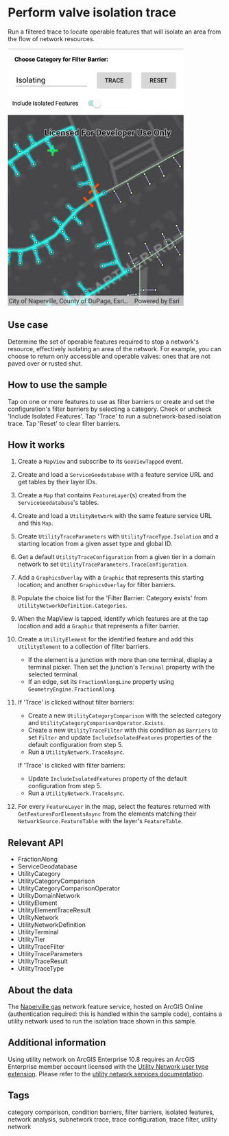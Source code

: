 # Perform valve isolation trace

Run a filtered trace to locate operable features that will isolate an area from the flow of network resources.

![Image of a utility network with an isolation trace applied to it](PerformValveIsolationTrace.jpg)

## Use case

Determine the set of operable features required to stop a network's resource, effectively isolating an area of the network. For example, you can choose to return only accessible and operable valves: ones that are not paved over or rusted shut.

## How to use the sample

Tap on one or more features to use as filter barriers or create and set the configuration's filter barriers by selecting a category. Check or uncheck 'Include Isolated Features'. Tap 'Trace' to run a subnetwork-based isolation trace. Tap 'Reset' to clear filter barriers.

## How it works

1. Create a `MapView` and subscribe to its `GeoViewTapped` event.
2. Create and load a `ServiceGeodatabase` with a feature service URL and get tables by their layer IDs.
3. Create a `Map` that contains `FeatureLayer`(s) created from the `ServiceGeodatabase`'s tables.
4. Create and load a `UtilityNetwork` with the same feature service URL and this `Map`.
5. Create `UtilityTraceParameters` with `UtilityTraceType.Isolation` and a starting location from a given asset type and global ID.
6. Get a default `UtilityTraceConfiguration` from a given tier in a domain network to set `UtilityTraceParameters.TraceConfiguration`.
7. Add a `GraphicsOverlay` with a `Graphic` that represents this starting location; and another `GraphicsOverlay` for filter barriers.
8. Populate the choice list for the 'Filter Barrier: Category exists' from `UtilityNetworkDefinition.Categories`.
9. When the MapView is tapped, identify which features are at the tap location and add a `Graphic` that represents a filter barrier.
10. Create a `UtilityElement` for the identified feature and add this `UtilityElement` to a collection of filter barriers.
      * If the element is a junction with more than one terminal, display a terminal picker. Then set the junction's `Terminal` property with the selected terminal.
      * If an edge, set its `FractionAlongLine` property using `GeometryEngine.FractionAlong`.  
11. If 'Trace' is clicked without filter barriers:
      * Create a new `UtilityCategoryComparison` with the selected category and `UtilityCategoryComparisonOperator.Exists`.
      * Create a new `UtilityTraceFilter` with this condition as `Barriers` to set `Filter` and update `IncludeIsolatedFeatures` properties of the default configuration from step 5.
      * Run a `UtilityNetwork.TraceAsync`.
  
    If 'Trace' is clicked with filter barriers:
      * Update `IncludeIsolatedFeatures` property of the default configuration from step 5.
      * Run a `UtilityNetwork.TraceAsync`.
12. For every `FeatureLayer` in the map, select the features returned with `GetFeaturesForElementsAsync` from the elements matching their `NetworkSource.FeatureTable` with the layer's `FeatureTable`.

## Relevant API

* FractionAlong
* ServiceGeodatabase
* UtilityCategory
* UtilityCategoryComparison
* UtilityCategoryComparisonOperator
* UtilityDomainNetwork
* UtilityElement
* UtilityElementTraceResult
* UtilityNetwork
* UtilityNetworkDefinition
* UtilityTerminal
* UtilityTier
* UtilityTraceFilter
* UtilityTraceParameters
* UtilityTraceResult
* UtilityTraceType

## About the data

The [Naperville gas](https://sampleserver7.arcgisonline.com/server/rest/services/UtilityNetwork/NapervilleGas/FeatureServer) network feature service, hosted on ArcGIS Online (authentication required: this is handled within the sample code), contains a utility network used to run the isolation trace shown in this sample.

## Additional information

Using utility network on ArcGIS Enterprise 10.8 requires an ArcGIS Enterprise member account licensed with the [Utility Network user type extension](https://enterprise.arcgis.com/en/portal/latest/administer/windows/license-user-type-extensions.htm#ESRI_SECTION1_41D78AD9691B42E0A8C227C113C0C0BF). Please refer to the [utility network services documentation](https://enterprise.arcgis.com/en/server/latest/publish-services/windows/utility-network-services.htm).

## Tags

category comparison, condition barriers, filter barriers, isolated features, network analysis, subnetwork trace, trace configuration, trace filter, utility network
